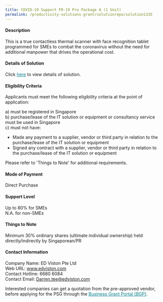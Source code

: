 ```yaml
---
title: COVID-19 Support FR-19 Pro Package A (1 Unit)
permalink: /productivity-solutions-grant/solutionrepo/solution1335
---
```


#### Description

This is a true contactless thermal scanner with face recognition tablet programmed for SMEs to combat the coronavirus without the need for additional manpower that drives the operational cost. 

#### Details of Solution

Click <a href='https://govassist.gobusiness.gov.sg/images/psg/Desensitised_EDviston_Annex_3_Part_1.pdf' style='color:#037e8a'>here</a> to view details of solution.

#### Eligibility Criteria

Applicants must meet the following eligibility criteria at the point of application:

a) must be registered in Singapore <br>
b) purchase/lease of the IT solution or equipment or consultancy service must be used in Singapore <br>
c) must not have:
- Made any payment to a supplier, vendor or third party in relation to the purchase/lease of the IT solution or equipment
- Signed any contract with a supplier, vendor or third party in relation to the purchase/lease of the IT solution or equipment

Please refer to 'Things to Note' for additional requirements.

#### Mode of Payment
Direct Purchase

#### Support Level
Up to 80% for SMEs <br>
N.A. for non-SMEs

#### Things to Note
Minimum 30% ordinary shares (ultimate individual ownership) held directly/indirectly by Singaporean/PR

#### Contact Information
Company Name: ED Viston Pte Ltd<br>Web URL: www.edviston.com<br>Contact Hotline: 6680 6084 <br>Contact Email: Darren.tee@edviston.com

Interested companies can get a quotation from the pre-approved vendor, before applying for the PSG through the <a target='_blank' style='color:#037e8a' href='https://www.businessgrants.gov.sg/'>Business Grant Portal (BGP)</a>.
